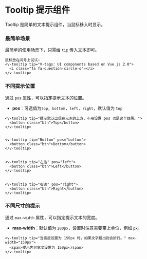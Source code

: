 # Tooltip 提示组件

Tooltip 是简单的文本提示组件，当鼠标移入时显示。

### 最简单场景
最简单的使用场景下，只需给 `tip` 传入文本即可。
```vue
鼠标放在问号上试试~
<v-tooltip tip="V-tags: UI components based on Vue.js 2.0">
  <i class="fa fa-question-circle-o"></i>
</v-tooltip>

```

### 不同提示位置
通过 `pos` 属性，可以指定提示文本的位置。
* **pos**：可选值为`top`，`bottom`，`left`，`right`，默认值为 `top`

```vue
<v-tooltip tip="提示默认出现在元素的上方，不用设置 pos 也是这个效果。">
  <button class="btn">Top</button>
</v-tooltip>


<v-tooltip tip="Bottom" pos="bottom">
  <button class="btn">Bottom</button>
</v-tooltip>


<v-tooltip tip="左边" pos="left">
  <button class="btn">Left</button>
</v-tooltip>


<v-tooltip tip="右边" pos="right">
  <button class="btn">Right</button>
</v-tooltip>

```

### 不同尺寸的提示
通过 `max-width` 属性，可以指定提示文本的宽度。
* **max-width**：默认值为 `200px`，设置时注意需要带上单位，例如 `px`。

```vue
<v-tooltip tip="当宽度设置为 150px 时，如果文字超出则会折行。" max-width="150px">
  <span>提示内容宽度设置为 150px</span>
</v-tooltip>

```
